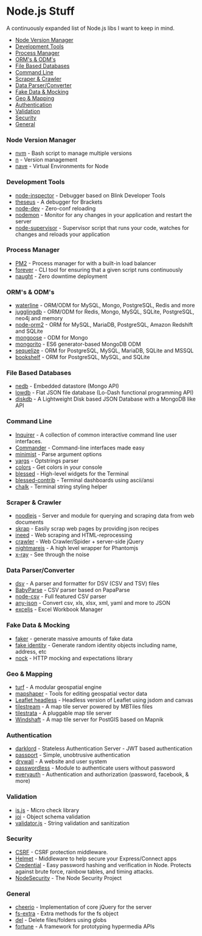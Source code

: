 Node.js Stuff
=============

A continuously expanded list of Node.js libs I want to keep in mind.

* [Node Version Manager](#node-version-manager)
* [Development Tools](#development-tools)
* [Process Manager](#process-manager)
* [ORM's & ODM's](#orms--odms)
* [File Based Databases](#file-based-databases)
* [Command Line](#command-line)
* [Scraper & Crawler](#scraper--crawler)
* [Data Parser/Converter](#data-parserconverter)
* [Fake Data & Mocking](#fake-data--mocking)
* [Geo & Mapping](#geo--mapping)
* [Authentication](#authentication)
* [Validation](#validation)
* [Security](#security)
* [General](#general)

### Node Version Manager
- [nvm](https://github.com/creationix/nvm) - Bash script to manage multiple versions
- [n](https://github.com/tj/n) - Version management
- [nave](https://github.com/isaacs/nave) - Virtual Environments for Node

### Development Tools
- [node-inspector](https://github.com/node-inspector/node-inspector) - Debugger based on Blink Developer Tools
- [theseus](https://github.com/adobe-research/theseus) - A debugger for Brackets
- [node-dev](https://github.com/fgnass/node-dev) - Zero-conf reloading
- [nodemon](https://github.com/remy/nodemon) - Monitor for any changes in your application and restart the server
- [node-supervisor](https://github.com/isaacs/node-supervisor) - Supervisor script that runs your code, watches for changes and reloads your application

### Process Manager
- [PM2](https://github.com/Unitech/pm2) - Process manager for with a built-in load balancer
- [forever](https://github.com/foreverjs/forever) - CLI tool for ensuring that a given script runs continuously
- [naught](https://github.com/andrewrk/naught) - Zero downtime deployment

### ORM's & ODM's
- [waterline](https://github.com/balderdashy/waterline) - ORM/ODM for MySQL, Mongo, PostgreSQL, Redis and more
- [jugglingdb](https://github.com/1602/jugglingdb) - ORM/ODM for Redis, Mongo, MySQL, SQLite, PostgreSQL, neo4j and memory
- [node-orm2](https://github.com/dresende/node-orm2) - ORM for MySQL, MariaDB, PostgreSQL, Amazon Redshift and SQLite
- [mongoose](http://mongoosejs.com/) - ODM for Mongo
- [mongorito](https://github.com/vdemedes/mongorito) - ES6 generator-based MongoDB ODM 
- [sequelize](http://docs.sequelizejs.com/en/latest/) - ORM for PostgreSQL, MySQL, MariaDB, SQLite and MSSQL  
- [bookshelf](http://bookshelfjs.org/) - ORM for PostgreSQL, MySQL, and SQLite

### File Based Databases
- [nedb](https://github.com/louischatriot/nedb) - Embedded datastore (Mongo API)
- [lowdb](https://github.com/typicode/lowdb) - Flat JSON file database (Lo-Dash functional programming API)
- [diskdb](https://github.com/arvindr21/diskDB) - A Lightweight Disk based JSON Database with a MongoDB like API

### Command Line
- [Inquirer](https://github.com/SBoudrias/Inquirer.js) - A collection of common interactive command line user interfaces.
- [Commander](https://github.com/visionmedia/commander.js) - Command-line interfaces made easy
- [minimist](https://github.com/substack/minimist) - Parse argument options
- [yargs](https://github.com/bcoe/yargs) - Optstrings parser
- [colors](https://github.com/marak/colors.js/) - Get colors in your console
- [blessed](https://github.com/chjj/blessed) - High-level widgets for the Terminal
- [blessed-contrib](https://github.com/yaronn/blessed-contrib) - Terminal dashboards using ascii/ansi
- [chalk](https://github.com/sindresorhus/chalk) - Terminal string styling helper

### Scraper & Crawler
- [noodlejs](http://noodlejs.com/) - Server and module for querying and scraping data from web documents
- [skrap](https://github.com/nickdima/skrap) - Easily scrap web pages by providing json recipes
- [ineed](https://github.com/inikulin/ineed) - Web scraping and HTML-reprocessing
- [crawler](https://github.com/sylvinus/node-crawler) - Web Crawler/Spider + server-side jQuery
- [nightmarejs](http://www.nightmarejs.org/) - A high level wrapper for Phantomjs
- [x-ray](https://github.com/lapwinglabs/x-ray) - See through the <html> noise

### Data Parser/Converter
- [dsv](https://github.com/mbostock/dsv) - A parser and formatter for DSV (CSV and TSV) files
- [BabyParse](https://github.com/Rich-Harris/BabyParse) - CSV parser based on PapaParse 
- [node-csv](https://github.com/wdavidw/node-csv) - Full featured CSV parser
- [any-json](https://github.com/laktak/any-json) - Convert csv, xls, xlsx, xml, yaml and more to JSON
- [exceljs](https://github.com/guyonroche/exceljs) - Excel Workbook Manager

### Fake Data & Mocking
- [faker](https://github.com/marak/Faker.js/) - generate massive amounts of fake data
- [fake identity](https://github.com/travishorn/fake-identity) - Generate random identity objects including name, address, etc
- [nock](https://github.com/pgte/nock) - HTTP mocking and expectations library

### Geo & Mapping
- [turf](https://github.com/Turfjs/turf) - A modular geospatial engine
- [mapshaper](https://github.com/mbloch/mapshaper) - Tools for editing geospatial vector data
- [Leaflet headless](https://github.com/jieter/leaflet-headless) - Headless version of Leaflet using jsdom and canvas
- [tilestream](https://github.com/mapbox/tilestream) - A map tile server powered by MBTiles files
- [tilestrata](https://github.com/naturalatlas/tilestrata) - A pluggable map tile server
- [Windshaft](https://github.com/CartoDB/Windshaft) - A map tile server for PostGIS based on Mapnik

### Authentication
- [darklord](https://github.com/GrumpyWizards/DarkLord) - Stateless Authentication Server - JWT based authentication
- [passport](https://github.com/jaredhanson/passport) - Simple, unobtrusive authentication
- [drywall](https://github.com/jedireza/drywall/) - A website and user system
- [passwordless](https://github.com/florianheinemann/passwordless) - Module to authenticate users without password
- [everyauth](https://github.com/bnoguchi/everyauth) - Authentication and authorization (password, facebook, & more)

### Validation
- [is.js](https://github.com/arasatasaygin/is.js) - Micro check library
- [joi](https://github.com/hapijs/joi) - Object schema validation
- [validator.js](https://github.com/chriso/validator.js) - String validation and sanitization

### Security

- [CSRF](http://www.senchalabs.org/connect/csrf.html) - CSRF protection middleware.
- [Helmet](https://github.com/helmetjs/helmet) - Middleware to help secure your Express/Connect apps
- [Credential](https://github.com/ericelliott/credential) - Easy password hashing and verification in Node. Protects against brute force, rainbow tables, and timing attacks.
- [NodeSecurity](https://github.com/nodesecurity) - The Node Security Project

### General
- [cheerio](https://github.com/cheeriojs/cheerio) - Implementation of core jQuery for the server
- [fs-extra](https://github.com/jprichardson/node-fs-extra) - Extra methods for the fs object
- [del](https://github.com/sindresorhus/del) - Delete files/folders using globs
- [fortune](http://fortunejs.com) - A framework for prototyping hypermedia APIs
